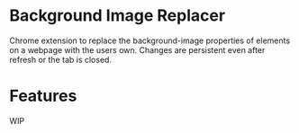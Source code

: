 # Background Image Replacer

Chrome extension to replace the background-image properties of elements on a webpage with the users own. 
Changes are persistent even after refresh or the tab is closed.

# Features

WIP